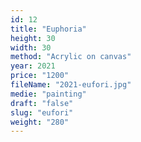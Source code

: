 ```yaml
---
id: 12
title: "Euphoria"
height: 30
width: 30
method: "Acrylic on canvas"
year: 2021
price: "1200"
fileName: "2021-eufori.jpg"
medie: "painting"
draft: "false"
slug: "eufori"
weight: "280"
---
```

